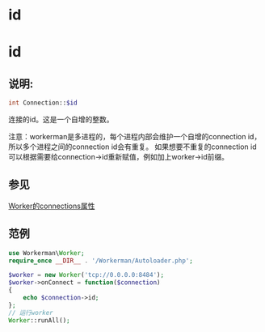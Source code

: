 # id

# id

## 说明:


```php 
int Connection::$id

```
连接的id。这是一个自增的整数。

注意：workerman是多进程的，每个进程内部会维护一个自增的connection id，所以多个进程之间的connection id会有重复。
如果想要不重复的connection id 可以根据需要给connection->id重新赋值，例如加上worker->id前缀。

## 参见

[Worker的connections属性](315134)

## 范例


```php 
use Workerman\Worker;
require_once __DIR__ . '/Workerman/Autoloader.php';

$worker = new Worker('tcp://0.0.0.0:8484');
$worker->onConnect = function($connection)
{
    echo $connection->id;
};
// 运行worker
Worker::runAll();

```